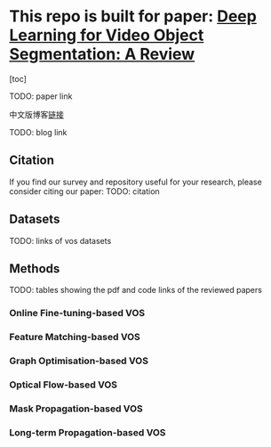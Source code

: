 # This repo is built for paper: [Deep Learning for Video Object Segmentation: A Review]()
[toc]

TODO: paper link

中文版博客[链接]()

TODO: blog link

## Citation
If you find our survey and repository useful for your research, please consider citing our paper:
TODO: citation

## Datasets
TODO: links of vos datasets

## Methods
TODO: tables showing the pdf and code links of the reviewed papers

### Online Fine-tuning-based VOS

### Feature Matching-based VOS

### Graph Optimisation-based VOS

### Optical Flow-based VOS

### Mask Propagation-based VOS

### Long-term Propagation-based VOS

